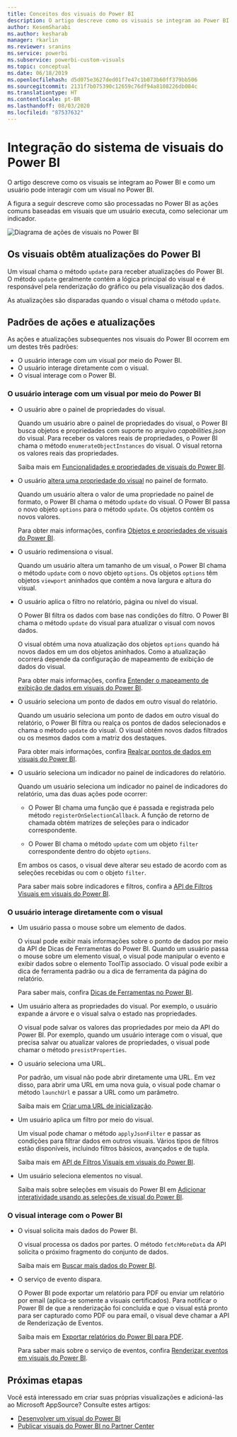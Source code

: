 ```yaml
---
title: Conceitos dos visuais do Power BI
description: O artigo descreve como os visuais se integram ao Power BI e como um usuário pode interagir com um visual no Power BI.
author: KesemSharabi
ms.author: kesharab
manager: rkarlin
ms.reviewer: sranins
ms.service: powerbi
ms.subservice: powerbi-custom-visuals
ms.topic: conceptual
ms.date: 06/18/2019
ms.openlocfilehash: d5d075e3627ded01f7e47c1b073b60ff379bb506
ms.sourcegitcommit: 2131f7b075390c12659c76df94a8108226db084c
ms.translationtype: HT
ms.contentlocale: pt-BR
ms.lasthandoff: 08/03/2020
ms.locfileid: "87537632"
---
```

# <a name="power-bi-visuals-system-integration"></a>Integração do sistema de visuais do Power BI

O artigo descreve como os visuais se integram ao Power BI e como um usuário pode interagir com um visual no Power BI. 

A figura a seguir descreve como são processadas no Power BI as ações comuns baseadas em visuais que um usuário executa, como selecionar um indicador.

![Diagrama de ações de visuais no Power BI](media/power-bi-visuals-concept/visual-concept.svg)

## <a name="visuals-get-updates-from-power-bi"></a>Os visuais obtêm atualizações do Power BI

Um visual chama o método `update` para receber atualizações do Power BI. O método `update` geralmente contém a lógica principal do visual e é responsável pela renderização do gráfico ou pela visualização dos dados.

As atualizações são disparadas quando o visual chama o método `update`.

## <a name="action-and-update-patterns"></a>Padrões de ações e atualizações

As ações e atualizações subsequentes nos visuais do Power BI ocorrem em um destes três padrões:

* O usuário interage com um visual por meio do Power BI.
* O usuário interage diretamente com o visual.
* O visual interage com o Power BI.

### <a name="user-interacts-with-a-visual-through-power-bi"></a>O usuário interage com um visual por meio do Power BI

* O usuário abre o painel de propriedades do visual.

    Quando um usuário abre o painel de propriedades do visual, o Power BI busca objetos e propriedades com suporte no arquivo *capabilities.json* do visual. Para receber os valores reais de propriedades, o Power BI chama o método `enumerateObjectInstances` do visual. O visual retorna os valores reais das propriedades.

    Saiba mais em [Funcionalidades e propriedades de visuais do Power BI](capabilities.md).

* O usuário [altera uma propriedade do visual](../../visuals/power-bi-visualization-customize-title-background-and-legend.md) no painel de formato.

    Quando um usuário altera o valor de uma propriedade no painel de formato, o Power BI chama o método `update` do visual. O Power BI passa o novo objeto `options` para o método `update`. Os objetos contêm os novos valores.

    Para obter mais informações, confira [Objetos e propriedades de visuais do Power BI](objects-properties.md).

* O usuário redimensiona o visual.

    Quando um usuário altera um tamanho de um visual, o Power BI chama o método `update` com o novo objeto `options`. Os objetos `options` têm objetos `viewport` aninhados que contêm a nova largura e altura do visual.

* O usuário aplica o filtro no relatório, página ou nível do visual.

    O Power BI filtra os dados com base nas condições do filtro. O Power BI chama o método `update` do visual para atualizar o visual com novos dados.

    O visual obtém uma nova atualização dos objetos `options` quando há novos dados em um dos objetos aninhados. Como a atualização ocorrerá depende da configuração de mapeamento de exibição de dados do visual.

    Para obter mais informações, confira [Entender o mapeamento de exibição de dados em visuais do Power BI](dataview-mappings.md).

* O usuário seleciona um ponto de dados em outro visual do relatório.

    Quando um usuário seleciona um ponto de dados em outro visual do relatório, o Power BI filtra ou realça os pontos de dados selecionados e chama o método `update` do visual. O visual obtém novos dados filtrados ou os mesmos dados com a matriz dos destaques.

    Para obter mais informações, confira [Realçar pontos de dados em visuais do Power BI](highlight.md).

* O usuário seleciona um indicador no painel de indicadores do relatório.

    Quando um usuário seleciona um indicador no painel de indicadores do relatório, uma das duas ações pode ocorrer:

    * O Power BI chama uma função que é passada e registrada pelo método `registerOnSelectionCallback`. A função de retorno de chamada obtém matrizes de seleções para o indicador correspondente.

    * O Power BI chama o método `update` com um objeto `filter` correspondente dentro do objeto `options`.

    Em ambos os casos, o visual deve alterar seu estado de acordo com as seleções recebidas ou com o objeto `filter`.

    Para saber mais sobre indicadores e filtros, confira a [API de Filtros Visuais em visuais do Power BI](filter-api.md).

### <a name="user-interacts-with-the-visual-directly"></a>O usuário interage diretamente com o visual

* Um usuário passa o mouse sobre um elemento de dados.

    O visual pode exibir mais informações sobre o ponto de dados por meio da API de Dicas de Ferramentas do Power BI. Quando um usuário passa o mouse sobre um elemento visual, o visual pode manipular o evento e exibir dados sobre o elemento ToolTip associado. O visual pode exibir a dica de ferramenta padrão ou a dica de ferramenta da página do relatório.

    Para saber mais, confira [Dicas de Ferramentas no Power BI](add-tooltips.md).

* Um usuário altera as propriedades do visual. Por exemplo, o usuário expande a árvore e o visual salva o estado nas propriedades.

    O visual pode salvar os valores das propriedades por meio da API do Power BI. Por exemplo, quando um usuário interage com o visual, que precisa salvar ou atualizar valores de propriedades, o visual pode chamar o método `presistProperties`.

* O usuário seleciona uma URL.

    Por padrão, um visual não pode abrir diretamente uma URL. Em vez disso, para abrir uma URL em uma nova guia, o visual pode chamar o método `launchUrl` e passar a URL como um parâmetro.

    Saiba mais em [Criar uma URL de inicialização](launch-url.md).

* Um usuário aplica um filtro por meio do visual.

    Um visual pode chamar o método `applyJsonFilter` e passar as condições para filtrar dados em outros visuais. Vários tipos de filtros estão disponíveis, incluindo filtros básicos, avançados e de tupla.

    Saiba mais em [API de Filtros Visuais em visuais do Power BI](filter-api.md).

* Um usuário seleciona elementos no visual.

    Saiba mais sobre seleções em visuais do Power BI em [Adicionar interatividade usando as seleções de visual do Power BI](selection-api.md).

### <a name="visual-interacts-with-power-bi"></a>O visual interage com o Power BI

* O visual solicita mais dados do Power BI.

    O visual processa os dados por partes. O método `fetchMoreData` da API solicita o próximo fragmento do conjunto de dados.

    Saiba mais em [Buscar mais dados do Power BI](fetch-more-data.md).

* O serviço de evento dispara.

    O Power BI pode exportar um relatório para PDF ou enviar um relatório por email (aplica-se somente a visuais certificados). Para notificar o Power BI de que a renderização foi concluída e que o visual está pronto para ser capturado como PDF ou para email, o visual deve chamar a API de Renderização de Eventos.

    Saiba mais em [Exportar relatórios do Power BI para PDF](../../consumer/end-user-pdf.md).

    Para saber mais sobre o serviço de eventos, confira [Renderizar eventos em visuais do Power BI](event-service.md).

## <a name="next-steps"></a>Próximas etapas

Você está interessado em criar suas próprias visualizações e adicioná-las ao Microsoft AppSource? Consulte estes artigos:

* [Desenvolver um visual do Power BI](./custom-visual-develop-tutorial.md)
* [Publicar visuais do Power BI no Partner Center](office-store.md)
